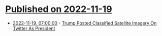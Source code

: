 # [Published on 2022-11-19](index.md)

* [2022-11-19, 07:00:00](https://tech.slashdot.org/story/22/11/19/003204/trump-posted-classified-satellite-imagery-on-twitter-as-president?utm_source=rss1.0mainlinkanon&utm_medium=feed) - [Trump Posted Classified Satellite Imagery On Twitter As President](https://tech.slashdot.org/story/22/11/19/003204/trump-posted-classified-satellite-imagery-on-twitter-as-president?utm_source=rss1.0mainlinkanon&utm_medium=feed)
